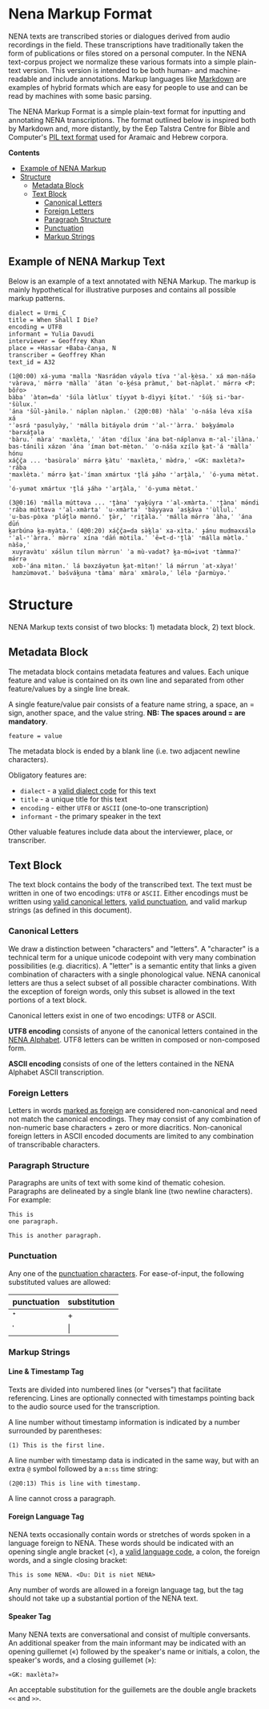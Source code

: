 # Nena Markup Format

NENA texts are transcribed stories or dialogues derived from audio recordings in 
the field. These transcriptions have traditionally taken the form of publications 
or files stored on a personal computer. In the NENA text-corpus project we normalize 
these various formats into a simple plain-text version. This version is intended 
to be both human- and machine-readable and include annotations. Markup languages 
like [Markdown](https://daringfireball.net/projects/markdown/syntax) are examples
of hybrid formats which are easy for people to use and can be read by machines 
with some basic parsing. 

The NENA Markup Format is a simple plain-text format for inputting and annotating
NENA transcriptions. The format outlined below is inspired both by Markdown and, 
more distantly, by the Eep Talstra Centre for Bible and Computer's 
[PIL text format](https://github.com/ETCBC/data_creation/blob/master/documentation/pil_format.pdf)
used for Aramaic and Hebrew corpora.

**Contents**

* [Example of NENA Markup](#Example-of-NENA-Markup-Text)
* [Structure](#Structure)
  * [Metadata Block](#Metadata-block)
  * [Text Block](#text-block)
    * [Canonical Letters](#Canonical-letters)
    * [Foreign Letters](#Foreign-letters)
    * [Paragraph Structure](#Paragraph-structure)
    * [Punctuation](#Punctuation)
    * [Markup Strings](#Markup-strings)

## Example of NENA Markup Text

Below is an example of a text annotated with NENA Markup. The markup is mainly 
hypothetical for illustrative purposes and contains all possible markup patterns.

```
dialect = Urmi_C
title = When Shall I Die?
encoding = UTF8
informant = Yulia Davudi
interviewer = Geoffrey Khan
place = +Hassar +Baba-čanɟa, N
transcriber = Geoffrey Khan
text_id = A32 

(1@0:00) xá-yuma ⁺malla ⁺Nasrádən váyələ tíva ⁺ʾal-k̭èsa.ˈ xá mən-nášə 
⁺vàrəva,ˈ mə́rrə ⁺màllaˈ ʾátən ʾo-k̭ésa pràmut,ˈ bət-nàplət.ˈ mə́rrə <P: bŏ́ro> 
bàbaˈ ʾàtən=daˈ ⁺šúla lə̀tluxˈ tíyyət b-dìyyi k̭ítət.ˈ ⁺šúk̭ si-⁺bar-⁺šùlux.ˈ 
ʾána ⁺šūl-ɟànilə.ˈ náplən nàplən.ˈ (2@0:08) ⁺hàlaˈ ʾo-náša léva xíša xá 
⁺ʾəsrá ⁺pasulyày,ˈ ⁺málla bitáyələ drúm ⁺ʾal-⁺ʾàrra.ˈ bək̭yámələ ⁺bərxáṱələ 
⁺bàru.ˈ màraˈ ⁺maxlèta,ˈ ʾátən ⁺dílux ʾána bət-náplənva m-⁺al-ʾilàna.ˈ 
bas-tánili xázən ʾána ʾíman bət-mètən.ˈ ʾo-náša xzílə k̭at-ʾá ⁺màllaˈ hónu 
xáč̭č̭a ... ⁺basùrələˈ mə́rrə k̭àtuˈ ⁺maxlèta,ˈ mə̀drə,ˈ «GK: maxlèta?» ⁺rába 
⁺maxlèta.ˈ mə́rrə k̭at-ʾíman xmártux ⁺ṱlá ɟáhə ⁺ʾarṱàla,ˈ ʾó-yuma mètət.ˈ 
ʾó-yumət xmártux ⁺ṱlá ɟáhə ⁺ʾarṱàla,ˈ ʾó-yuma mètət.ˈ 

(3@0:16) ⁺málla múttəva ... ⁺ṱànaˈ ⁺yak̭úyra ⁺ʾal-xmàrta.ˈ ⁺ṱànaˈ mə́ndi 
⁺rába múttəva ⁺ʾal-xmàrtaˈ ʾu-xmàrtaˈ ⁺báyyava ʾask̭áva ⁺ʾùllul.ˈ
ʾu-bas-pòxa ⁺plə́ṱlə mənnó.ˈ ṱə̀r,ˈ ⁺riṱàla.ˈ ⁺málla mə́rrə ʾàha,ˈ ʾána dū́n
k̭arbúnə k̭a-myàta.ˈ (4@0:20) xáč̭č̭a=da sə̀k̭laˈ xa-xìta.ˈ ɟánu mudməxxálə
⁺ʾal-⁺ʾàrra.ˈ mə̀rrəˈ xína ⁺dā́n mòtila.ˈ ʾē=t-d-⁺ṱlàˈ ⁺málla mə̀tlə.ˈ nàšə,ˈ
 xuyravàtuˈ xə́šlun tílun mə̀rrunˈ ʾa mù-vadət? k̭a-mú=ivət ⁺tàmma?ˈ mə́rrə 
 xob-ʾána mìtən.ˈ lá bəxzáyətun k̭at-mìtən!ˈ lá mə́rrun ʾat-xàya!ˈ 
 hamzùməvət.ˈ bəšvák̭una ⁺tàmaˈ màraˈ xmàrələ,ˈ lélə ⁺p̂armùyə.ˈ
```

# Structure

NENA Markup texts consist of two blocks: 1) metadata block, 2) text block.

## Metadata Block

The metadata block contains metadata features and values. Each unique feature
and value is contained on its own line and separated from other feature/values 
by a single line break. 

A single feature/value pair consists of a feature name string, a space, an =
sign, another space, and the value string. **NB: The spaces around = are mandatory**.

```
feature = value
```

The metadata block is ended by a blank line (i.e. two adjacent newline characters).

Obligatory features are: 

* `dialect` - a [valid dialect code](../standards/dialects.json) for this text
* `title` - a unique title for this text
* `encoding` - either `UTF8` or `ASCII` (one-to-one transcription)
* `informant` - the primary speaker in the text

Other valuable features include data about the interviewer, place, 
or transcriber. 

## Text Block

The text block contains the body of the transcribed text. The text must be 
written in one of two encodings: `UTF8` or `ASCII`. Either encodings must 
be written using [valid canonical letters](../standards/alphabet.json), 
[valid punctuation](../standards/punctuation.json), and valid markup strings 
(as defined in this document). 

### Canonical Letters

We draw a distinction between "characters" and "letters". A "character" is a 
technical term for a unique unicode codepoint with very many combination
possibilities (e.g. diacritics). A "letter" is a semantic entity that links
a given combination of characters with a single phonological value. NENA canonical 
letters are thus a select subset of all possible character combinations. With 
the exception of foreign words, only this subset is allowed in the text portions 
of a text block. 

Canonical letters exist in one of two encodings: UTF8 or ASCII. 

**UTF8 encoding** consists of anyone of the canonical letters contained in the 
[NENA Alphabet](../standards/alphabet.json). UTF8 letters can be written 
in composed or non-composed form.

**ASCII encoding** consists of one of the letters contained in the 
NENA Alphabet ASCII transcription.

### Foreign Letters

Letters in words [marked as foreign](#Foreign-Language-Tag) are considered
non-canonical and need not match the canonical encodings. They may consist of 
any combination of non-numeric base characters + zero or more diacritics.
Non-canonical foreign letters in ASCII encoded documents are limited to any
combination of transcribable characters.

### Paragraph Structure

Paragraphs are units of text with some kind of thematic cohesion. Paragraphs 
are delineated by a single blank line (two newline characters). For example:

```
This is
one paragraph.

This is another paragraph.
```

### Punctuation

Any one of the [punctuation characters](../standards/punctuation.json). For ease-of-input, 
the following substituted values are allowed:

| punctuation | substitution |
| ----------- | ------------ |
| ⁺           | +            |
| ˈ           | \|           |

### Markup Strings

#### Line & Timestamp Tag

Texts are divided into numbered lines (or "verses") that facilitate referencing.
Lines are optionally connected with timestamps pointing back to the audio source 
used for the transcription.

A line number without timestamp information is indicated by a number
surrounded by parentheses:

```
(1) This is the first line.
```

A line number with timestamp data is indicated in the same way, but 
with an extra `@` symbol followed by a `m:ss` time string:

```
(2@0:13) This is line with timestamp.
```

A line cannot cross a paragraph.

#### Foreign Language Tag

NENA texts occasionally contain words or stretches of words spoken in a language
foreign to NENA. These words should be indicated with an opening single angle 
bracket (<), a [valid language code](../standards/foreign_languages.json), a colon, 
the foreign words, and a single closing bracket:

```
This is some NENA. <Du: Dit is niet NENA>
```

Any number of words are allowed in a foreign language tag, but the tag should
not take up a substantial portion of the NENA text.

#### Speaker Tag

Many NENA texts are conversational and consist of multiple conversants. An additional 
speaker from the main informant may be indicated with an opening guillemet («) followed
by the speaker's name or initials, a colon, the speaker's words, and a closing 
guillemet (»): 

```
«GK: maxlèta?»
```

An acceptable substitution for the guillemets are the double angle brackets `<<`
and `>>`.
